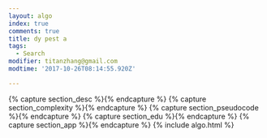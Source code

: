 ```yaml
---
layout: algo
index: true
comments: true
title: dy pest a
tags:
  - Search
modifier: titanzhang@gmail.com
modtime: '2017-10-26T08:14:55.920Z'

---
```

{% capture section_desc %}{% endcapture %}
{% capture section_complexity %}{% endcapture %}
{% capture section_pseudocode %}{% endcapture %}
{% capture section_edu %}{% endcapture %}
{% capture section_app %}{% endcapture %}
{% include algo.html %}
